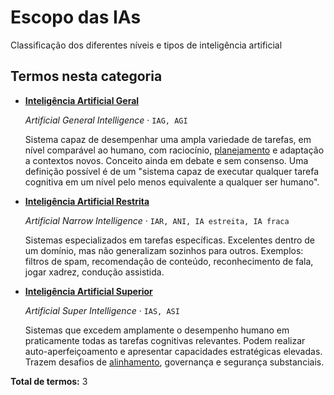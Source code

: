 # Escopo das IAs

Classificação dos diferentes níveis e tipos de inteligência artificial

## Termos nesta categoria

<div class="grid cards" markdown>

- **[Inteligência Artificial Geral](inteligencia-artificial-geral.md)**

    *Artificial General Intelligence* · `IAG, AGI`

    Sistema capaz de desempenhar uma ampla variedade de tarefas, em nível comparável ao humano, com raciocínio, [planejamento](../agentes-ia/planejamento.md) e adaptação a contextos novos. Conceito ainda em debate e sem consenso. Uma definição possível é de um "sistema capaz de executar qualquer tarefa cognitiva em um nível pelo menos equivalente a qualquer ser humano".

- **[Inteligência Artificial Restrita](inteligencia-artificial-restrita.md)**

    *Artificial Narrow Intelligence* · `IAR, ANI, IA estreita, IA fraca`

    Sistemas especializados em tarefas específicas. Excelentes dentro de um domínio, mas não generalizam sozinhos para outros. Exemplos: filtros de spam, recomendação de conteúdo, reconhecimento de fala, jogar xadrez, condução assistida.

- **[Inteligência Artificial Superior](inteligencia-artificial-superior.md)**

    *Artificial Super Intelligence* · `IAS, ASI`

    Sistemas que excedem amplamente o desempenho humano em praticamente todas as tarefas cognitivas relevantes. Podem realizar auto-aperfeiçoamento e apresentar capacidades estratégicas elevadas. Trazem desafios de [alinhamento](../etica-seguranca-governanca/alinhamento-em-ia.md), governança e segurança substanciais.

</div>

**Total de termos:** 3

